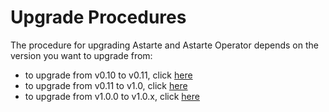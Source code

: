 # Upgrade Procedures

The procedure for upgrading Astarte and Astarte Operator depends on the version you want to upgrade
from:

+ to upgrade from v0.10 to v0.11, click [here](010-upgrade_010_011.html)
+ to upgrade from v0.11 to v1.0, click [here](020-upgrade_011_10.html)
+ to upgrade from v1.0.0 to v1.0.x, click [here](030-upgrade_100_10x.html)
